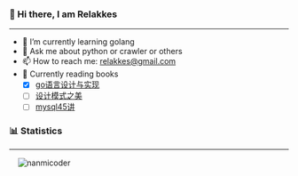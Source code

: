 ### 👋 Hi there, I am Relakkes
***
- 🌱 I’m currently learning golang
- 💬 Ask me about python or crawler or others 
- 📫 How to reach me: relakkes@gmail.com
- 📘 Currently reading books<br>
  - [x] [go语言设计与实现](https://draveness.me/golang/)
  - [ ] [设计模式之美](http://gk.link/a/12gJA)
  - [ ] [mysql45讲](http://gk.link/a/12gJD)

### 📊 Statistics
***
<p>&nbsp;&nbsp;&nbsp;&nbsp;<img align="center" src="https://github-readme-stats.vercel.app/api?username=nanmicoder&show_icons=true&theme=radical&locale=en" alt="nanmicoder" /></p>
